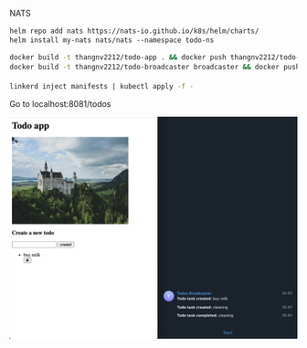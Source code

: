 NATS
```
helm repo add nats https://nats-io.github.io/k8s/helm/charts/
helm install my-nats nats/nats --namespace todo-ns
```

```bash
docker build -t thangnv2212/todo-app . && docker push thangnv2212/todo-app
docker build -t thangnv2212/todo-broadcaster broadcaster && docker push thangnv2212/todo-broadcaster

linkerd inject manifests | kubectl apply -f -
```

Go to localhost:8081/todos

![](todo.png)
